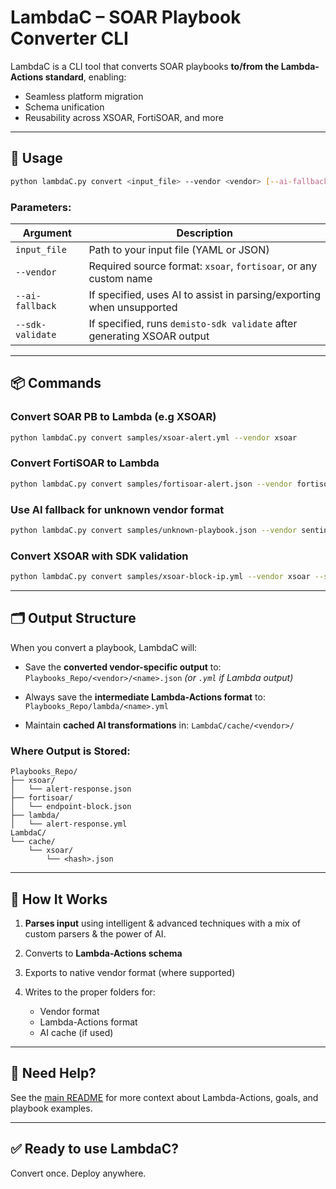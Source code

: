 # LambdaC – SOAR Playbook Converter CLI

LambdaC is a CLI tool that converts SOAR playbooks **to/from the Lambda-Actions standard**, enabling:

- Seamless platform migration
- Schema unification
- Reusability across XSOAR, FortiSOAR, and more

---

## 🚀 Usage

```bash
python lambdaC.py convert <input_file> --vendor <vendor> [--ai-fallback] [--sdk-validate]
````

### Parameters:

| Argument         | Description                                                             |
| ---------------- | ----------------------------------------------------------------------- |
| `input_file`     | Path to your input file (YAML or JSON)                                  |
| `--vendor`       | Required source format: `xsoar`, `fortisoar`, or any custom name        |
| `--ai-fallback`  | If specified, uses AI to assist in parsing/exporting when unsupported   |
| `--sdk-validate` | If specified, runs `demisto-sdk validate` after generating XSOAR output |

---

## 📦 Commands

### Convert SOAR PB to Lambda (e.g XSOAR)

```bash
python lambdaC.py convert samples/xsoar-alert.yml --vendor xsoar
```

### Convert FortiSOAR to Lambda

```bash
python lambdaC.py convert samples/fortisoar-alert.json --vendor fortisoar
```

### Use AI fallback for unknown vendor format

```bash
python lambdaC.py convert samples/unknown-playbook.json --vendor sentinel --ai-fallback
```

### Convert XSOAR with SDK validation

```bash
python lambdaC.py convert samples/xsoar-block-ip.yml --vendor xsoar --sdk-validate
```

---

## 🗂️ Output Structure

When you convert a playbook, LambdaC will:

* Save the **converted vendor-specific output** to:
  `Playbooks_Repo/<vendor>/<name>.json` *(or `.yml` if Lambda output)*

* Always save the **intermediate Lambda-Actions format** to:
  `Playbooks_Repo/lambda/<name>.yml`

* Maintain **cached AI transformations** in:
  `LambdaC/cache/<vendor>/`

### Where Output is Stored:

```
Playbooks_Repo/
├── xsoar/
│   └── alert-response.json
├── fortisoar/
│   └── endpoint-block.json
├── lambda/
│   └── alert-response.yml
LambdaC/
└── cache/
    └── xsoar/
        └── <hash>.json
```

---

## 🔁 How It Works

1. **Parses input** using intelligent & advanced techniques with a mix of custom parsers & the power of AI.
2. Converts to **Lambda-Actions schema**
3. Exports to native vendor format (where supported)
4. Writes to the proper folders for:

   * Vendor format
   * Lambda-Actions format
   * AI cache (if used)

---

## 🧠 Need Help?

See the [main README](../README.md) for more context about Lambda-Actions, goals, and playbook examples.

---

## ✅ Ready to use LambdaC?

Convert once. Deploy anywhere.